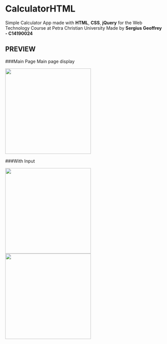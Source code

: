 # CalculatorHTML
Simple Calculator App made with **HTML**, **CSS**, **jQuery** for the Web Technology Course  at Petra Christian University
Made by **Sergius Geoffrey - C14190024**
## PREVIEW
###Main Page
Main page display
<p float="left">
  <img src="https://user-images.githubusercontent.com/73834938/167289300-fc4378ce-111f-4dbb-b20b-64072686195f.png" width="272" />
</p>

###With Input
<p float="left">
   <img src="https://user-images.githubusercontent.com/73834938/167289344-1205b0a3-7136-490f-a3cf-555be668d612.png" width="272" />
   <img src="https://user-images.githubusercontent.com/73834938/167289394-6caa5e4c-22c1-42f0-831a-9cff71126139.png" width="272" />
</p>
